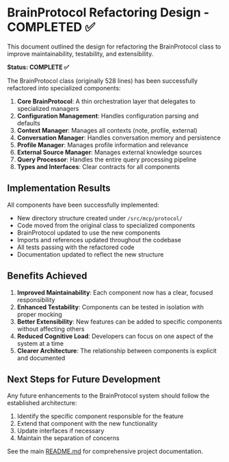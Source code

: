 # BrainProtocol Refactoring Design - COMPLETED ✅

This document outlined the design for refactoring the BrainProtocol class to improve maintainability, testability, and extensibility.

**Status: COMPLETE ✅**

The BrainProtocol class (originally 528 lines) has been successfully refactored into specialized components:

1. **Core BrainProtocol**: A thin orchestration layer that delegates to specialized managers
2. **Configuration Management**: Handles configuration parsing and defaults
3. **Context Manager**: Manages all contexts (note, profile, external)
4. **Conversation Manager**: Handles conversation memory and persistence
5. **Profile Manager**: Manages profile information and relevance
6. **External Source Manager**: Manages external knowledge sources
7. **Query Processor**: Handles the entire query processing pipeline
8. **Types and Interfaces**: Clear contracts for all components

## Implementation Results

All components have been successfully implemented:
- New directory structure created under `/src/mcp/protocol/`
- Code moved from the original class to specialized components
- BrainProtocol updated to use the new components
- Imports and references updated throughout the codebase
- All tests passing with the refactored code
- Documentation updated to reflect the new structure

## Benefits Achieved

1. **Improved Maintainability**: Each component now has a clear, focused responsibility
2. **Enhanced Testability**: Components can be tested in isolation with proper mocking
3. **Better Extensibility**: New features can be added to specific components without affecting others
4. **Reduced Cognitive Load**: Developers can focus on one aspect of the system at a time
5. **Clearer Architecture**: The relationship between components is explicit and documented

## Next Steps for Future Development

Any future enhancements to the BrainProtocol system should follow the established architecture:
1. Identify the specific component responsible for the feature
2. Extend that component with the new functionality
3. Update interfaces if necessary
4. Maintain the separation of concerns

See the main [README.md](../README.md) for comprehensive project documentation.